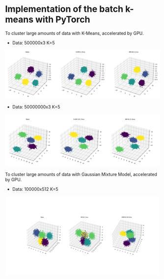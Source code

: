 # Implementation of the batch k-means with PyTorch

To cluster large amounts of data with K-Means, accelerated by GPU.

- Data: 500000x3 K=5
<p>
	<img src="pic.png" />
</p>

- Data: 50000000x3 K=5 
<p>
	<img src="pic2.png" />
</p>


To cluster large amounts of data with Gaussian Mixture Model, accelerated by GPU.

- Data: 100000x512 K=5
<p>
	<img src="gmm.png" />
</p>
 